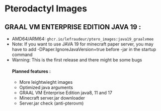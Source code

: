 # Pterodactyl Images
## GRAAL VM ENTERPRISE EDITION JAVA 19 :
- AMD64/ARM64: `ghcr.io/lefraudeur/ptero_images:java19_graalvmee`
- Note: If you want to use JAVA 19 for minecraft paper server, you may have to add -DPaper.IgnoreJavaVersion=true before -jar in the startup command
- Warning: This is the first release and there might be some bugs
  #### Planned features :
  - More leightwieght images
  - Optimized java arguments
  - GRAAL VM Enterprise Edition java8, 11 and 17
  - Minecraft server.jar downloader
  - Server.jar check (anti-pterovm)
